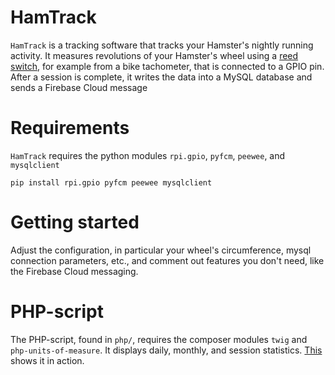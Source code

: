# HamTrack
`HamTrack` is a tracking software that tracks your Hamster's nightly running activity. It measures revolutions of your Hamster's wheel using a [reed switch](https://en.wikipedia.org/wiki/Reed_switch), for example from a bike tachometer, that is connected to a GPIO pin. After a session is complete, it writes the data into a MySQL database and sends a Firebase Cloud message

# Requirements
`HamTrack` requires the python modules `rpi.gpio`, `pyfcm`, `peewee`, and `mysqlclient`

    pip install rpi.gpio pyfcm peewee mysqlclient

# Getting started
Adjust the configuration, in particular your wheel's circumference, mysql connection parameters, etc., and comment out features you don't need, like the Firebase Cloud messaging.

# PHP-script
The PHP-script, found in `php/`, requires the composer modules `twig` and `php-units-of-measure`. It displays daily, monthly, and session statistics. [This](https://sonic.serveftp.com/herbert/) shows it in action.
